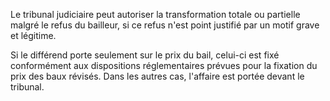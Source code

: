   
Le tribunal judiciaire peut autoriser la transformation totale ou partielle malgré le refus du bailleur, si ce refus n'est point justifié par un motif grave et légitime.   

  
Si le différend porte seulement sur le prix du bail, celui-ci est fixé conformément aux dispositions réglementaires prévues pour la fixation du prix des baux révisés. Dans les autres cas, l'affaire est portée devant le tribunal.  
